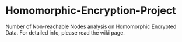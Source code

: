 # Homomorphic-Encryption-Project
Number of Non-reachable Nodes analysis on Homomorphic Encrypted Data.
For detailed info, please read the wiki page.

